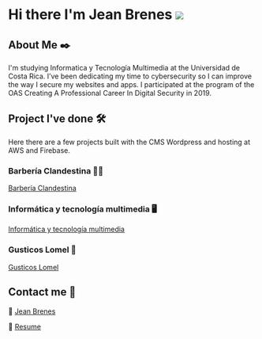 # Hi there I'm Jean Brenes <img src="https://raw.githubusercontent.com/stevenrskelton/flag-icon/master/png/16/country-4x3/cr.png"/>

## About Me ✒️

I'm studying Informatica y Tecnología Multimedia at the Universidad de Costa Rica. I’ve been dedicating my time to cybersecurity so I can improve the way I secure my websites and apps. I participated at the program of the OAS Creating A Professional Career In Digital Security in 2019.

## Project I've done 🛠️
Here there are a few projects built with the CMS Wordpress and hosting at AWS and Firebase.

### Barbería Clandestina :haircut_man:
<a href="https://barberiaclandestina.com">Barbería Clandestina </a>

### Informática y tecnología multimedia :desktop_computer:
<a href="https://itmtest.site">Informática y tecnología multimedia</a>

### Gusticos Lomel :shallow_pan_of_food:
<a href="https://gusticoslomel.com">Gusticos Lomel </a>

## Contact me :iphone:

:large_blue_circle: <a href="https://www.linkedin.com/in/jean-carlos-brenes-zúñiga-1bb07b184">Jean Brenes</a>

:bookmark_tabs: <a href="https://jeanbrenes.com/cv">Resume</a>
